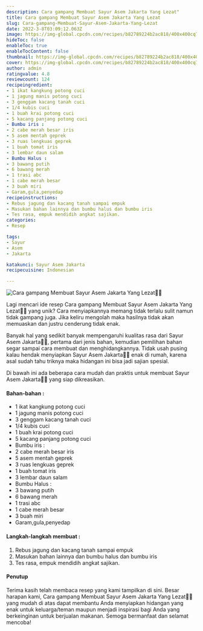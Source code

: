 ```yaml
---
description: Cara gampang Membuat Sayur Asem Jakarta Yang Lezat"
title: Cara gampang Membuat Sayur Asem Jakarta Yang Lezat
slug: Cara-gampang-Membuat-Sayur-Asem-Jakarta-Yang-Lezat
date: 2022-3-8T03:09:12.063Z
image: https://img-global.cpcdn.com/recipes/b82789224b2ac818/400x400cq70/photo.jpg
hideToc: false
enableToc: true
enableTocContent: false
thumbnail: https://img-global.cpcdn.com/recipes/b82789224b2ac818/400x400cq70/photo.jpg
cover: https://img-global.cpcdn.com/recipes/b82789224b2ac818/400x400cq70/photo.jpg
author: admin
ratingvalue: 4.8
reviewcount: 124
recipeingredient:
- 1 ikat kangkung potong cuci
- 1 jagung manis potong cuci
- 3 genggam kacang tanah cuci
- 1/4 kubis cuci
- 1 buah krai potong cuci
- 5 kacang panjang potong cuci
- Bumbu iris :
- 2 cabe merah besar iris
- 5 asem mentah geprek
- 3 ruas lengkuas geprek
- 1 buah tomat iris
- 3 lembar daun salam
- Bumbu Halus :
- 3 bawang putih
- 6 bawang merah
- 1 trasi abc
- 1 cabe merah besar
- 3 buah miri
- Garam,gula,penyedap
recipeinstructions:
- Rebus jagung dan kacang tanah sampai empuk
- Masukan bahan lainnya dan bumbu halus dan bumbu iris
- Tes rasa, empuk mendidih angkat sajikan.
categories:
- Resep

tags:
- Sayur
- Asem
- Jakarta

katakunci: Sayur Asem Jakarta
recipecuisine: Indonesian

---
```


![Cara gampang Membuat Sayur Asem Jakarta Yang Lezat👩‍🍳](https://img-global.cpcdn.com/recipes/b82789224b2ac818/400x400cq70/photo.jpg)

Lagi mencari ide resep Cara gampang Membuat Sayur Asem Jakarta Yang Lezat👩‍🍳 yang unik? Cara menyiapkannya memang tidak terlalu sulit namun tidak gampang juga. Jika keliru mengolah maka hasilnya tidak akan memuaskan dan justru cenderung tidak enak.

Banyak hal yang sedikit banyak mempengaruhi kualitas rasa dari Sayur Asem Jakarta👩‍🍳, pertama dari jenis bahan, kemudian pemilihan bahan segar sampai cara membuat dan menghidangkannya. Tidak usah pusing kalau hendak menyiapkan Sayur Asem Jakarta👩‍🍳 enak di rumah, karena asal sudah tahu triknya maka hidangan ini bisa jadi sajian spesial.

Di bawah ini ada beberapa cara mudah dan praktis untuk membuat Sayur Asem Jakarta👩‍🍳 yang siap dikreasikan.

<!--inarticleads1-->

#### Bahan-bahan :

- 1 ikat kangkung potong cuci
- 1 jagung manis potong cuci
- 3 genggam kacang tanah cuci
- 1/4 kubis cuci
- 1 buah krai potong cuci
- 5 kacang panjang potong cuci
- Bumbu iris :
- 2 cabe merah besar iris
- 5 asem mentah geprek
- 3 ruas lengkuas geprek
- 1 buah tomat iris
- 3 lembar daun salam
- Bumbu Halus :
- 3 bawang putih
- 6 bawang merah
- 1 trasi abc
- 1 cabe merah besar
- 3 buah miri
- Garam,gula,penyedap

<!--inarticleads2-->

#### Langkah-langkah membuat :

1. Rebus jagung dan kacang tanah sampai empuk
1. Masukan bahan lainnya dan bumbu halus dan bumbu iris
1. Tes rasa, empuk mendidih angkat sajikan.

#### Penutup

Terima kasih telah membaca resep yang kami tampilkan di sini. Besar harapan kami, Cara gampang Membuat Sayur Asem Jakarta Yang Lezat👩‍🍳 yang mudah di atas dapat membantu Anda menyiapkan hidangan yang enak untuk keluarga/teman maupun menjadi inspirasi bagi Anda yang berkeinginan untuk berjualan makanan. Semoga bermanfaat dan selamat mencoba!